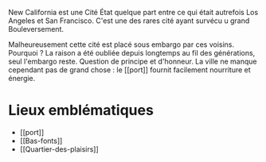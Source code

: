 New California est une Cité État quelque part entre ce qui était autrefois Los Angeles et San Francisco. C'est une des rares cité ayant survécu u grand Bouleversement. 

Malheureusement cette cité est placé sous embargo par ces voisins. Pourquoi ? La raison a été oubliée depuis longtemps au fil des générations, seul l'embargo reste. Question de principe et d'honneur. La ville ne manque cependant pas de grand chose : le [[port]] fournit facilement nourriture et énergie.

# Lieux emblématiques
* [[port]]
* [[Bas-fonts]]
* [[Quartier-des-plaisirs]]